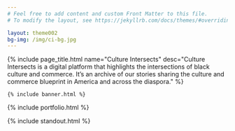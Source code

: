 ```yaml
---
# Feel free to add content and custom Front Matter to this file.
# To modify the layout, see https://jekyllrb.com/docs/themes/#overriding-theme-defaults

layout: theme002
bg-img: /img/ci-bg.jpg
---
```

<div class="grid grid-width">
    {% include page_title.html name="Culture Intersects" desc="Culture Intersects is a digital platform that highlights the intersections of black culture and commerce.  It’s an archive of our stories sharing the culture and commerce blueprint in America and across the diaspora." %}

    {% include banner.html %}
</div>

{% include portfolio.html %}

{% include standout.html %}
